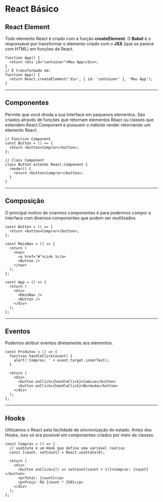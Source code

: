 # React Básico

## React Element

Todo elemento React é criado com a função **createElement**. O **Babel** é o responsável por transformar o elemento criado com o **JSX** (que se parece com HTML) em funções de React.

```
function App() {
  return <div id="container">Meu App</div>;
}
// É transformado em:
function App() {
  return React.createElement('div', { id: 'container' }, 'Meu App');
}
```

---

## Componentes

Permite que você divida a sua Interface em pequenos elementos. São criados através de funções que retornam elementos React ou classes que estendem React.Component e possuem o método render retornando um elemento React.

```
// Function Component
const Button = () => {
  return <button>Comprar</button>;
};

// Class Component
class Button extends React.Component {
  render() {
    return <button>Comprar</button>;
  }
}
```

---

## Composição

O principal motivo de criarmos componentes é para podermos compor a interface com diversos componentes que podem ser reutilizados.

```
const Button = () => {
  return <button>Comprar</button>;
};

const MainNav = () => {
  return (
    <nav>
      <a href="#">Link 1</a>
      <Button />
    </nav>
  );
};

const App = () => {
  return (
    <div>
      <MainNav />
      <Button />
    </div>
  );
};
```

---

## Eventos

Podemos atribuir eventos diretamente aos elementos.

```
const Produtos = () => {
  function handleClick(event) {
    alert('Comprou: ' + event.target.innerText);
  }

  return (
    <div>
      <button onClick={handleClick}>Camisa</button>
      <button onClick={handleClick}>Bermuda</button>
    </div>
  );
};
```

---

## Hooks

Utilizamos o React pela facilidade de sincronização do estado. Antes dos Hooks, isso só era possível em componentes criados por meio de classes.

```
const Compras = () => {
  // useState é um Hook que define uma variável reativa
  const [count, setCount] = React.useState(0);

  return (
    <div>
      <button onClick={() => setCount(count + 1)}>Comprar: {count}</button>
      <p>Total: {count}</p>
      <p>Preço: R$ {count * 250}</p>
    </div>
  );
};
```
